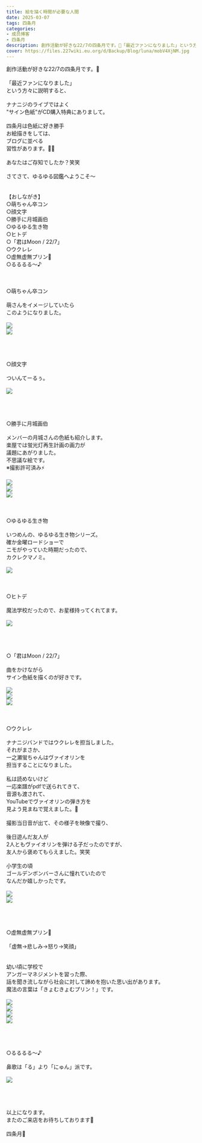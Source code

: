 ```yaml
---
title: 絵を描く時間が必要な人間
date: 2025-03-07
tags: 四条月
categories: 
- 成员博客
- 四条月
description: 創作活動が好きな22/7の四条月です。🌛「最近ファンになりました」という方々に説明すると、ナナニジのライブではよく"サイン色紙"がCD購入特典にありまして。四条月は色紙に好き勝手お絵描きをしては、ブログに...
cover: https://files.227wiki.eu.org/d/Backup/Blog/luna/mobV4XjNM.jpg 
---
```

<div class="blog_detail__main">
<p>創作活動が好きな22/7の四条月です。🌛<br/><br/>「最近ファンになりました」<br/>という方々に説明すると、<br/><br/>ナナニジのライブではよく<br/>"サイン色紙"がCD購入特典にありまして。<br/><br/>四条月は色紙に好き勝手<br/>お絵描きをしては、<br/>ブログに並べる<br/>習性があります。🐇🌱<br/><br/>あなたはご存知でしたか？笑笑<br/><br/>さてさて、ゆるゆる図鑑へようこそ〜<br/><br/><br/>【おしながき】<br/>○萌ちゃん卒コン<br/>○顔文字<br/>○勝手に月城画伯<br/>○ゆるゆる生き物<br/>○ヒトデ<br/>○「君はMoon / 22/7」<br/>○ウクレレ<br/>○虚無虚無プリン🍮<br/>○るるるる〜♪<br/><br/><br/><br/>○萌ちゃん卒コン<br/><br/>萌さんをイメージしていたら<br/>このようになりました。<br/><br/><img src="https://files.227wiki.eu.org/d/Backup/Blog/luna/mobV4XjNM.jpg"><br/><img src="https://files.227wiki.eu.org/d/Backup/Blog/luna/mobJnbzhR.jpg"><br/><br/><br/><br/><br/>○顔文字<br/><br/>ついんてーるぅ。<br/><br/><img src="https://files.227wiki.eu.org/d/Backup/Blog/luna/mobgIajJw.jpg"><br/><br/><br/><br/><br/>○勝手に月城画伯<br/><br/>メンバーの月城さんの色紙も紹介します。<br/>楽屋では蛍光灯再生計画の画力が<br/>議題にあがりました。<br/>不思議な絵です。<br/>※撮影許可済み⚡️<br/><br/><img src="https://files.227wiki.eu.org/d/Backup/Blog/luna/mobgh6Q2N.jpg"><br/><img src="https://files.227wiki.eu.org/d/Backup/Blog/luna/mob4JQJgt.jpg"><br/><img src="https://files.227wiki.eu.org/d/Backup/Blog/luna/mob36q0DG.jpg"><br/><br/><br/><br/>○ゆるゆる生き物<br/><br/>いつめんの、ゆるゆる生き物シリーズ。<br/>確か金曜ロードショーで<br/>ニモがやっていた時期だったので、<br/>カクレクマノミ。<br/><br/><img src="https://files.227wiki.eu.org/d/Backup/Blog/luna/mobgx0B9T.jpg"><br/><br/><br/><br/>○ヒトデ<br/><br/>魔法学校だったので、お星様持ってくれてます。<br/><br/><img src="https://files.227wiki.eu.org/d/Backup/Blog/luna/mobitSMSk.jpg"><br/><br/><br/><br/><br/>○「君はMoon / 22/7」<br/><br/>曲をかけながら<br/>サイン色紙を描くのが好きです。<br/><br/><img src="https://files.227wiki.eu.org/d/Backup/Blog/luna/mobQ30Hey.jpg"><br/><img src="https://files.227wiki.eu.org/d/Backup/Blog/luna/mobpY6MXV.jpg"><br/><img src="https://files.227wiki.eu.org/d/Backup/Blog/luna/mobgwUtu1.jpg"><br/><br/><br/><br/>○ウクレレ<br/><br/>ナナニジバンドではウクレレを担当しました。<br/>それがまさか、<br/>一之瀬蛍ちゃんはヴァイオリンを<br/>担当することになりました。<br/><br/>私は読めないけど<br/>一応楽譜がpdfで送られてきて、<br/>音源も渡されて、<br/>YouTubeでヴァイオリンの弾き方を<br/>見よう見まねで覚えました。🌱<br/><br/>撮影当日音が出て、その様子を映像で撮り、<br/><br/>後日遊んだ友人が<br/>2人ともヴァイオリンを弾ける子だったのですが、<br/>友人から褒めてもらえました。笑笑<br/><br/>小学生の頃<br/>ゴールデンボンバーさんに憧れていたので<br/>なんだか嬉しかったです。<br/><br/><img src="https://files.227wiki.eu.org/d/Backup/Blog/luna/mob3dkQNr.jpg"><br/><img src="https://files.227wiki.eu.org/d/Backup/Blog/luna/mobNRtG3U.jpg"><br/><br/><br/><br/><br/>○虚無虚無プリン🍮<br/><br/>「虚無→悲しみ→怒り→笑顔」<br/><br/><br/>幼い頃に学校で<br/>アンガーマネジメントを習った際、<br/>話を聞き流しながら社会に対して諦めを抱いた思い出があります。<br/>魔法の言葉は「きょむきょむプリン！」です。<br/><br/><img src="https://files.227wiki.eu.org/d/Backup/Blog/luna/moby5YViM.jpg"><br/><img src="https://files.227wiki.eu.org/d/Backup/Blog/luna/mobAyfgpg.jpg"><br/><img src="https://files.227wiki.eu.org/d/Backup/Blog/luna/mob0TeSEf.jpg"><br/><img src="https://files.227wiki.eu.org/d/Backup/Blog/luna/mobjkLBsJ.jpg"><br/><br/><br/><br/><br/>○るるるる〜♪<br/><br/>鼻歌は「る」より「にゅん」派です。<br/><br/><img src="https://files.227wiki.eu.org/d/Backup/Blog/luna/mobrH9evX.jpg"><br/><br/><br/><br/><br/>以上になります。<br/>またのご来店をお待ちしております🔔<br/><br/>四条月🌙</img></img></img></img></img></img></img></img></img></img></img></img></img></img></img></img></img></img></p>
<!--twitter-->

<!--//twitter-->
</div>